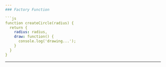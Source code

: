 ```yaml
---
### Factory Function

```js
function createCircle(radius) {
  return {
    radius: radius, 
    draw: function() {
      console.log('drawing...');
    }
  }
}
```

---
```

